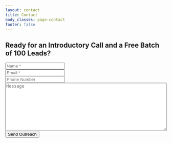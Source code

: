```yaml
---
layout: contact
title: Contact
body_classes: page-contact
footer: false
---
```


<form action="https://formspree.io/f/xyyvlzlj" data-netlify="true" method="POST" name="contact">
  <div class="row">
    <div class="col-12 mb-2">
      <h2>Ready for an Introductory Call and a Free Batch of 100 Leads?</h2>
    </div>
    <div class="col-md-6">
      <div class="form-group">
        <input class="form-control" name="name" placeholder="Name *" type="text" value="" required/>
      </div>
      <div class="form-group">
        <input class="form-control" name="email" placeholder="Email *" type="email" value="" required/>
      </div>
      <div class="form-group">
        <input class="form-control" name="phone" placeholder="Phone Number" type="text" value=""/>
      </div>
    </div>
    <div class="col-md-6">
      <div class="form-group">
        <textarea class="form-control" name="message" placeholder="Message" style="width: 100%; height: 150px;"></textarea>
      </div>
    </div>
    <div class="col-md-6">
      <div class="form-group">
        <input class="btn btn-primary" name="submit" type="submit" value="Send Outreach"/>
      </div>
    </div>
  </div>
</form>
